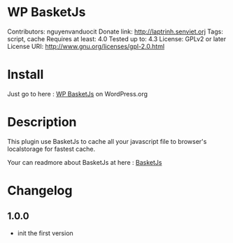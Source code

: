 # WP BasketJs
Contributors: nguyenvanduocit
Donate link: http://laptrinh.senviet.orj
Tags: script, cache
Requires at least: 4.0
Tested up to: 4.3
License: GPLv2 or later
License URI: http://www.gnu.org/licenses/gpl-2.0.html

# Install

Just go to here : [WP BasketJs](https://wordpress.org/plugins/wp-basketjs/) on WordPress.org

# Description

This plugin use BasketJs to cache all your javascript file to browser's localstorage for fastest cache.

Your can readmore about BasketJs at here : [BasketJs](http://addyosmani.github.io/basket.js/)

# Changelog

## 1.0.0
* init the first version
